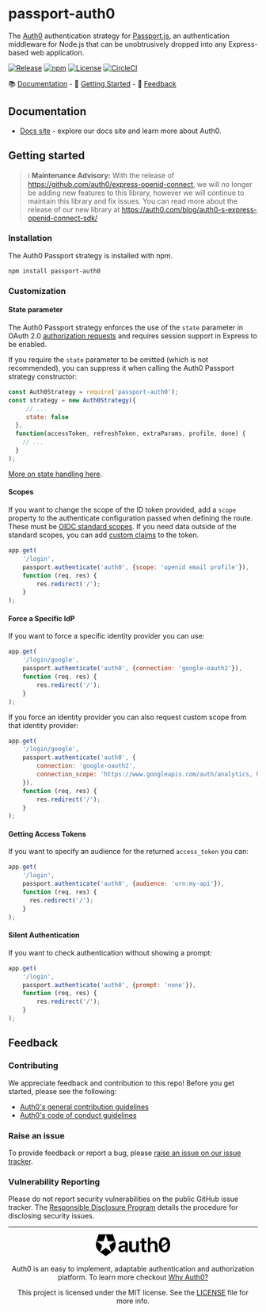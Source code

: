 # passport-auth0




The [Auth0](https://auth0.com/) authentication strategy for [Passport.js](http://passportjs.org/), an authentication middleware for Node.js that can be unobtrusively dropped into any Express-based web application.

[![Release](https://img.shields.io/npm/v/passport-auth0)](https://npmjs.org/package/passport-auth0)
[![npm](https://img.shields.io/npm/dm/passport-auth0)](https://npmjs.org/package/passport-auth0)
[![License](https://img.shields.io/:license-MIT-blue.svg?style=flat)](https://opensource.org/licenses/MIT)
[![CircleCI](https://img.shields.io/circleci/build/github/auth0/passport-auth0)](https://circleci.com/gh/auth0/passport-auth0)

:books: [Documentation](#documentation) - :rocket: [Getting Started](#getting-started) - :speech_balloon: [Feedback](#feedback)

## Documentation

- [Docs site](https://www.auth0.com/docs) - explore our docs site and learn more about Auth0.


## Getting started
> :information_source:  **Maintenance Advisory:**  With the release of https://github.com/auth0/express-openid-connect, we will no longer be adding new features to this library, however we will continue to maintain this library and fix issues.  You can read more about the release of our new library at https://auth0.com/blog/auth0-s-express-openid-connect-sdk/

### Installation

The Auth0 Passport strategy is installed with npm. 

```
npm install passport-auth0
```

### Customization

#### State parameter

The Auth0 Passport strategy enforces the use of the `state` parameter in OAuth 2.0 [authorization requests](https://tools.ietf.org/html/rfc6749#section-4.1.1) and requires session support in Express to be enabled.

If you require the `state` parameter to be omitted (which is not recommended), you can suppress it when calling the Auth0 Passport strategy constructor:

```js
const Auth0Strategy = require('passport-auth0');
const strategy = new Auth0Strategy({
     // ...
     state: false
  },
  function(accessToken, refreshToken, extraParams, profile, done) {
    // ...
  }
);
```

[More on state handling here](https://github.com/auth0/passport-auth0/issues/40#issuecomment-511592801).

#### Scopes

If you want to change the scope of the ID token provided, add a `scope` property to the authenticate configuration passed when defining the route. These must be [OIDC standard scopes](https://auth0.com/docs/scopes/current/oidc-scopes). If you need data outside of the standard scopes, you can add [custom claims](https://auth0.com/docs/scopes/current/custom-claims) to the token.

```js
app.get(
	'/login',
	passport.authenticate('auth0', {scope: 'openid email profile'}), 
	function (req, res) {
		res.redirect('/');
	}
);
```

#### Force a Specific IdP

If you want to force a specific identity provider you can use:

```js
app.get(
	'/login/google',
	passport.authenticate('auth0', {connection: 'google-oauth2'}), 
	function (req, res) {
		res.redirect('/');
	}
);
```

If you force an identity provider you can also request custom scope from that identity provider:

```js
app.get(
	'/login/google', 
	passport.authenticate('auth0', {
		connection: 'google-oauth2',
		connection_scope: 'https://www.googleapis.com/auth/analytics, https://www.googleapis.com/auth/contacts.readonly'
	}), 
	function (req, res) {
		res.redirect('/');
	}
);
```

#### Getting Access Tokens

If you want to specify an audience for the returned `access_token` you can:

```js
app.get(
	'/login',
	passport.authenticate('auth0', {audience: 'urn:my-api'}), 
	function (req, res) {
	  res.redirect('/');
	}
);
```

#### Silent Authentication

If you want to check authentication without showing a prompt:

```js
app.get(
	'/login',
	passport.authenticate('auth0', {prompt: 'none'}), 
	function (req, res) {
		res.redirect('/');
	}
);
```

## Feedback

### Contributing

We appreciate feedback and contribution to this repo! Before you get started, please see the following:

- [Auth0's general contribution guidelines](https://github.com/auth0/open-source-template/blob/master/GENERAL-CONTRIBUTING.md)
- [Auth0's code of conduct guidelines](https://github.com/auth0/open-source-template/blob/master/CODE-OF-CONDUCT.md)

### Raise an issue

To provide feedback or report a bug, please [raise an issue on our issue tracker](https://github.com/auth0/passport-auth0/issues).

### Vulnerability Reporting

Please do not report security vulnerabilities on the public GitHub issue tracker. The [Responsible Disclosure Program](https://auth0.com/responsible-disclosure-policy) details the procedure for disclosing security issues.

---

<p align="center">
  <picture>
    <source media="(prefers-color-scheme: light)" srcset="./auth0_light_mode.png"   width="150">
    <source media="(prefers-color-scheme: dark)" srcset="./auth0_dark_mode.png" width="150">
    <img alt="Auth0 Logo" src="./auth0_light_mode.png" width="150">
  </picture>
</p>
<p align="center">Auth0 is an easy to implement, adaptable authentication and authorization platform. To learn more checkout <a href="https://auth0.com/why-auth0">Why Auth0?</a></p>
<p align="center">
This project is licensed under the MIT license. See the <a href="./LICENSE"> LICENSE</a> file for more info.</p>

